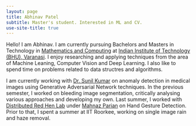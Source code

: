 ```yaml
---
layout: page
title: Abhinav Patel
subtitle: Master's student. Interested in ML and CV.
use-site-title: true
---
```


Hello! I am Abhinav. I am currently pursuing Bachelors and Masters in Technology in [Mathematics and Computing](https://www.iitbhu.ac.in/dept/mat/courses/idd) at [Indian Institute of Technology (BHU), Varanasi](https://www.iitbhu.ac.in/). I enjoy researching and applying techniques from the area of Machine Leaning, Computer Vision and Deep Learning. I also like to spend time on problems related to data structres and algorithms.

I am currently working with [Dr. Sunil Kumar]() on anomaly detection in medical images using Generative Adversarial Network techniques. In the previous semester, I worked on bleeding image segmentation, critically analysing various approaches and developing my own. Last summer, I worked with [Distributed Red Hen Lab](http://www.redhenlab.org/) under [Mahnaz Parian](https://dbis.dmi.unibas.ch/team/mahnaz-amiri-parian/) on Hand Gesture Detection. Prior to that, I spent a summer at IIT Roorkee, working on single image rain and haze removal.  